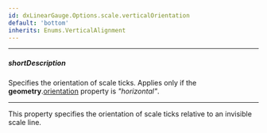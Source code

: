 ```yaml
---
id: dxLinearGauge.Options.scale.verticalOrientation
default: 'bottom'
inherits: Enums.VerticalAlignment
---
```

---
##### shortDescription
Specifies the orientation of scale ticks. Applies only if the **geometry**.[orientation](/api-reference/10%20UI%20Components/dxLinearGauge/1%20Configuration/geometry/orientation.md '/Documentation/ApiReference/UI_Components/dxLinearGauge/Configuration/geometry/#orientation') property is *"horizontal"*.

---
This property specifies the orientation of scale ticks relative to an invisible scale line.
